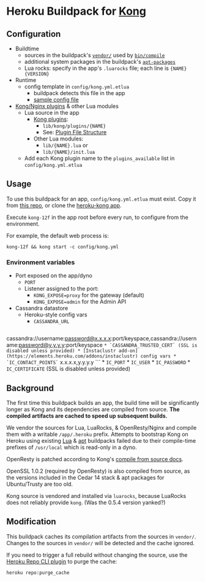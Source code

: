 Heroku Buildpack for [Kong](https://getkong.org)
=========================

Configuration
-------------

* Buildtime 
  * sources in the buildpack's [`vendor/`](vendor) used by [`bin/compile`](bin/compile)
  * additional system packages in the buildpack's [`apt-packages`](apt-packages)
  * Lua rocks: specify in the app's `.luarocks` file; each line is `{NAME} {VERSION}`
* Runtime
  * config template in `config/kong.yml.etlua`
    * buildpack detects this file in the app
    * [sample config file](config/kong.yml.etlua.sample)
* [Kong/Nginx plugins](https://getkong.org/docs/0.5.x/plugin-development/) & other Lua modules
  * Lua source in the app
    * [Kong plugins](https://getkong.org/docs/0.5.x/plugin-development/):
      * `lib/kong/plugins/{NAME}`
      * See: [Plugin File Structure](https://getkong.org/docs/0.5.x/plugin-development/file-structure/)
    * Other Lua modules:
      * `lib/{NAME}.lua` or
      * `lib/{NAME}/init.lua`
  * Add each Kong plugin name to the `plugins_available` list in `config/kong.yml.etlua` 

Usage
-----
To use this buildpack for an app, `config/kong.yml.etlua` must exist. Copy it from [this repo](config/kong.yml.etlua), or clone the [heroku-kong app](https://github.com/heroku/heroku-kong).

Execute `kong-12f` in the app root before every run, to configure from the environment.

For example, the default web process is:
```
kong-12f && kong start -c config/kong.yml
```

### Environment variables

  * Port exposed on the app/dyno
    * `PORT`
    * Listener assigned to the port:
      * `KONG_EXPOSE=proxy` for the gateway (default)
      * `KONG_EXPOSE=admin` for the Admin API
  * Cassandra datastore
    * Heroku-style config vars
      * `CASSANDRA_URL`
        ```
cassandra://username:password@x.x.x.x:port/keyspace,cassandra://username:password@y.y.y.y:port/keyspace
        ```
      * `CASSANDRA_TRUSTED_CERT` (SSL is disabled unless provided)
    * [Instaclustr add-on](https://elements.heroku.com/addons/instaclustr) config vars
      * `IC_CONTACT_POINTS`
        ```
x.x.x.x,y.y.y.y
        ```
      * `IC_PORT`
      * `IC_USER`
      * `IC_PASSWORD`
      * `IC_CERTIFICATE` (SSL is disabled unless provided)

Background
----------
The first time this buildpack builds an app, the build time will be significantly longer as Kong and its dependencies are compiled from source. **The compiled artifacts are cached to speed up subsequent builds.**

We vendor the sources for Lua, LuaRocks, & OpenResty/Nginx and compile them with a writable `/app/.heroku` prefix. Attempts to bootstrap Kong on Heroku using existing [Lua](https://github.com/leafo/heroku-buildpack-lua) & [apt](https://github.com/heroku/heroku-buildpack-apt) buildpacks failed due to their compile-time prefixes of `/usr/local` which is read-only in a dyno.

OpenResty is patched according to Kong's [compile from source docs](https://getkong.org/install/source/).

OpenSSL 1.0.2 (required by OpenResty) is also compiled from source, as the versions included in the Cedar 14 stack & apt packages for Ubuntu/Trusty are too old.

Kong source is vendored and installed via `luarocks`, because LuaRocks does not reliably provide `kong`. (Was the 0.5.4 version yanked?)


Modification
------------
This buildpack caches its compilation artifacts from the sources in `vendor/`. Changes to the sources in `vendor/` will be detected and the cache ignored.

If you need to trigger a full rebuild without changing the source, use the [Heroku Repo CLI plugin](https://github.com/heroku/heroku-repo) to purge the cache:

```bash
heroku repo:purge_cache
```
